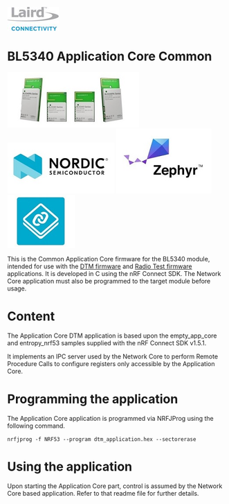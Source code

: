 [![Laird Connectivity](../../docs/images/Laird_Connectivity_Logo.jpg)](https://www.lairdconnect.com/)
# BL5340 Application Core Common
[![BL5340](../../docs/images/BL5340.jpg)](https://www.lairdconnect.com/wireless-modules/bluetooth-modules/bluetooth-5-modules/bl5340-series-multi-core-bluetooth-52-802154-nfc-modules)
[![Nordic](../../docs/images/Nordic_Logo.jpg)](https://www.nordicsemi.com/Products/Low-power-short-range-wireless/nRF5340)
[![Zephyr](../../docs/images/Zephyr_Logo.jpg)](https://zephyrproject.org/)
[![NCS](../../docs/images/Ncs_Logo.jpg)](https://www.nordicsemi.com/Software-and-tools/Software/nRF-Connect-SDK)

This is the Common Application Core firmware for the BL5340 module, intended for use with the [DTM firmware] and [Radio Test firmware] applications. It is developed in C using the nRF Connect SDK. The Network Core application must also be programmed to the target module before usage.

# Content

The Application Core DTM application is based upon the empty_app_core and entropy_nrf53 samples supplied with the nRF Connect SDK v1.5.1.

It implements an IPC server used by the Network Core to perform Remote Procedure Calls to configure registers only accessible by the Application Core.

# Programming the application

The Application Core application is programmed via NRFJProg using the following command.

    nrfjprog -f NRF53 --program dtm_application.hex --sectorerase

# Using the application

Upon starting the Application Core part, control is assumed by the Network Core based application. Refer to that readme file for further details.

[DTM firmware]: ../../dtm/README.md "BL5340 DTM"
[Radio Test firmware]: ../../radio_test/README.md "BL5340 Radio Test"
